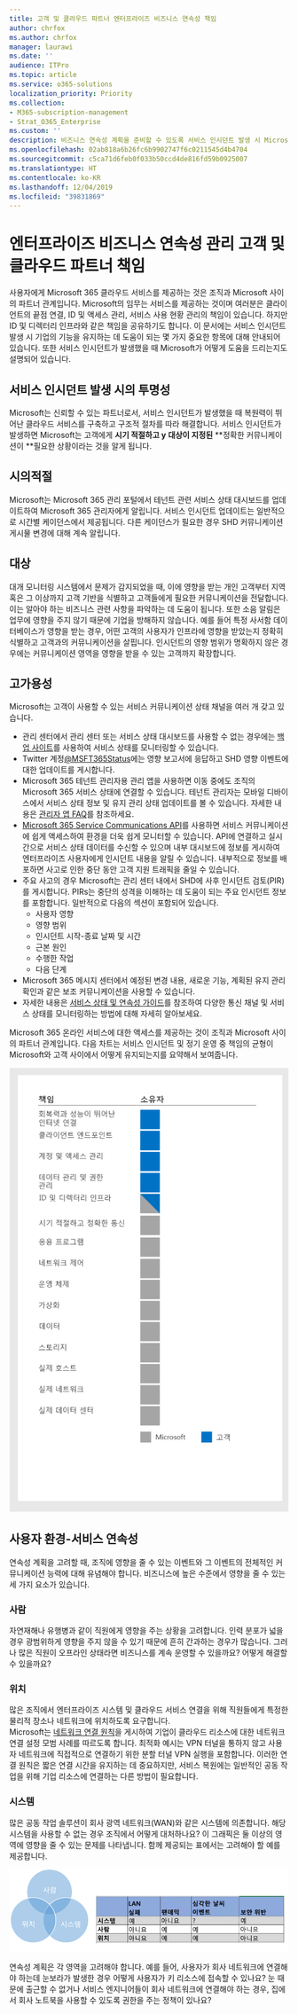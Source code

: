 ```yaml
---
title: 고객 및 클라우드 파트너 엔터프라이즈 비즈니스 연속성 책임
author: chrfox
ms.author: chrfox
manager: laurawi
ms.date: ''
audience: ITPro
ms.topic: article
ms.service: o365-solutions
localization_priority: Priority
ms.collection:
- M365-subscription-management
- Strat_O365_Enterprise
ms.custom: ''
description: 비즈니스 연속성 계획을 준비할 수 있도록 서비스 인시던트 발생 시 Microsoft가 수행하는 작업을 이해합니다.
ms.openlocfilehash: 02ab818a6b26fc6b9902747f6c0211545d4b4704
ms.sourcegitcommit: c5ca71d6feb0f033b50ccd4de816fd59b0925007
ms.translationtype: HT
ms.contentlocale: ko-KR
ms.lasthandoff: 12/04/2019
ms.locfileid: "39831869"
---
```

# <a name="enterprise-business-continuity-management-customer-and-cloud-partner-responsibilities"></a>엔터프라이즈 비즈니스 연속성 관리 고객 및 클라우드 파트너 책임

사용자에게 Microsoft 365 클라우드 서비스를 제공하는 것은 조직과 Microsoft 사이의 파트너 관계입니다. Microsoft의 임무는 서비스를 제공하는 것이며 여러분은 클라이언트의 끝점 연결, ID 및 액세스 관리, 서비스 사용 현황 관리의 책임이 있습니다. 하지만 ID 및 디렉터리 인프라와 같은 책임을 공유하기도 합니다. 이 문서에는 서비스 인시던트 발생 시 기업의 기능을 유지하는 데 도움이 되는 몇 가지 중요한 항목에 대해 안내되어 있습니다. 또한 서비스 인시던트가 발생했을 때 Microsoft가 어떻게 도움을 드리는지도 설명되어 있습니다.

## <a name="transparency-during-service-incidents"></a>서비스 인시던트 발생 시의 투명성

Microsoft는 신뢰할 수 있는 파트너로서, 서비스 인시던트가 발생했을 때 복원력이 뛰어난 클라우드 서비스를 구축하고 구조적 절차를 따라 해결합니다. 서비스 인시던트가 발생하면 Microsoft는 고객에게 **시기 적절하고 y** **대상이 지정된** **정확한 커뮤니케이션이 **필요한 상황이라는 것을 알게 됩니다.

## <a name="timely"></a>시의적절
Microsoft는 Microsoft 365 관리 포털에서 테넌트 관련 서비스 상태 대시보드를 업데이트하여 Microsoft 365 관리자에게 알립니다. 서비스 인시던트 업데이트는 일반적으로 시간별 케이던스에서 제공됩니다. 다른 케이던스가 필요한 경우 SHD 커뮤니케이션 게시물 변경에 대해 계속 알립니다.

## <a name="targeted"></a>대상
대개 모니터링 시스템에서 문제가 감지되었을 때, 이에 영향을 받는 개인 고객부터 지역 혹은 그 이상까지 고객 기반을 식별하고 고객들에게 필요한 커뮤니케이션을 전달합니다. 이는 알아야 하는 비즈니스 관련 사항을 파악하는 데 도움이 됩니다. 또한 소음 알림은 업무에 영향을 주지 않기 때문에 기업을 방해하지 않습니다. 예를 들어 특정 사서함 데이터베이스가 영향을 받는 경우, 어떤 고객의 사용자가 인프라에 영향을 받았는지 정확히 식별하고 고객과의 커뮤니케이션을 살핍니다. 인시던트의 영향 범위가 명확하지 않은 경우에는 커뮤니케이션 영역을 영향을 받을 수 있는 고객까지 확장합니다.

## <a name="highly-available"></a>고가용성
Microsoft는 고객이 사용할 수 있는 서비스 커뮤니케이션 상태 채널을 여러 개 갖고 있습니다.

- 관리 센터에서 관리 센터 또는 서비스 상태 대시보드를 사용할 수 없는 경우에는 [백업 사이트](https://status.office365.com/)를 사용하여 서비스 상태를 모니터링할 수 있습니다.
- Twitter 계정[@MSFT365Status](https://twitter.com/msft365status?lang=en)에는 영향 보고서에 응답하고 SHD 영향 이벤트에 대한 업데이트를 게시합니다.
- Microsoft 365 테넌트 관리자용 관리 앱을 사용하면 이동 중에도 조직의 Microsoft 365 서비스 상태에 연결할 수 있습니다. 테넌트 관리자는 모바일 디바이스에서 서비스 상태 정보 및 유지 관리 상태 업데이트를 볼 수 있습니다. 자세한 내용은 [관리자 앱 FAQ](https://docs.microsoft.com/office365/admin/admin-overview/admin-mobile-app?view=o365-worldwide)를 참조하세요.
- [Microsoft 365 Service Communications API](https://docs.microsoft.com/office365/servicedescriptions/office-365-platform-service-description/service-health-and-continuity#office-365-service-communications-api)를 사용하면 서비스 커뮤니케이션에 쉽게 액세스하여 환경을 더욱 쉽게 모니터할 수 있습니다. API에 연결하고 실시간으로 서비스 상태 데이터를 수신할 수 있으며 내부 대시보드에 정보를 게시하여 엔터프라이즈 사용자에게 인시던트 내용을 알릴 수 있습니다. 내부적으로 정보를 배포하면 사고로 인한 중단 동안 고객 지원 트래픽을 줄일 수 있습니다.
- 주요 사고의 경우 Microsoft는 관리 센터 내에서 SHD에 사후 인시던트 검토(PIR)를 게시합니다. PIRs는 중단의 성격을 이해하는 데 도움이 되는 주요 인시던트 정보를 포함합니다. 일반적으로 다음의 섹션이 포함되어 있습니다.
    - 사용자 영향
    - 영향 범위
    - 인시던트 시작-종료 날짜 및 시간
    - 근본 원인
    - 수행한 작업
    - 다음 단계
- Microsoft 365 메시지 센터에서 예정된 변경 내용, 새로운 기능, 계획된 유지 관리 확인과 같은 보조 커뮤니케이션을 사용할 수 있습니다.
- 자세한 내용은 [서비스 상태 및 연속성 가이드](https://docs.microsoft.com/office365/servicedescriptions/office-365-platform-service-description/service-health-and-continuity)를 참조하여 다양한 통신 채널 및 서비스 상태를 모니터링하는 방법에 대해 자세히 알아보세요.
 
Microsoft 365 온라인 서비스에 대한 액세스를 제공하는 것이 조직과 Microsoft 사이의 파트너 관계입니다. 다음 차트는 서비스 인시던트 및 정기 운영 중 책임의 균형이 Microsoft와 고객 사이에서 어떻게 유지되는지를 요약해서 보여줍니다.

![고객 및 Microsoft 책임의 균형](media/ebcm/responsibilities.png)

## <a name="your-environment---service-continuity"></a>사용자 환경-서비스 연속성
연속성 계획을 고려할 때, 조직에 영향을 줄 수 있는 이벤트와 그 이벤트의 전체적인 커뮤니케이션 능력에 대해 유념해야 합니다. 비즈니스에 높은 수준에서 영향을 줄 수 있는 세 가지 요소가 있습니다.

### <a name="people"></a>사람
자연재해나 유행병과 같이 직원에게 영향을 주는 상황을 고려합니다. 인력 분포가 넓을 경우 광범위하게 영향을 주지 않을 수 있기 때문에 흔히 간과하는 경우가 많습니다. 그러나 많은 직원이 오프라인 상태라면 비즈니스를 계속 운영할 수 있을까요? 어떻게 해결할 수 있을까요?

### <a name="location"></a>위치
많은 조직에서 엔터프라이즈 시스템 및 클라우드 서비스 연결을 위해 직원들에게 특정한 물리적 장소나 네트워크에 위치하도록 요구합니다.  
Microsoft는 [네트워크 연결 원칙](https://docs.microsoft.com/office365/enterprise/office-365-network-connectivity-principles)을 게시하여 기업이 클라우드 리소스에 대한 네트워크 연결 설정 모범 사례를 따르도록 합니다. 최적화 예시는 VPN 터널을 통하지 않고 사용자 네트워크에 직접적으로 연결하기 위한 분할 터널 VPN 실행을 포함합니다.  이러한 연결 원칙은 짧은 연결 시간을 유지하는 데 중요하지만, 서비스 복원에는 일반적인 공동 작업을 위해 기업 리소스에 연결하는 다른 방법이 필요합니다.

### <a name="systems"></a>시스템
많은 공동 작업 솔루션이 회사 광역 네트워크(WAN)와 같은 시스템에 의존합니다. 해당 시스템을 사용할 수 없는 경우 조직에서 어떻게 대처하나요?
이 그래픽은 둘 이상의 영역에 영향을 줄 수 있는 문제를 나타냅니다. 함께 제공되는 표에서는 고려해야 할 예를 제공합니다.

![벤 다이어그램](media/ebcm/venn-diagram.png)

연속성 계획은 각 영역을 고려해야 합니다. 예를 들어, 사용자가 회사 네트워크에 연결해야 하는데 눈보라가 발생한 경우 어떻게 사용자가 키 리소스에 접속할 수 있나요? 눈 때문에 출근할 수 없거나 서비스 엔지니어들이 회사 네트워크에 연결해야 하는 경우, 집에서 회사 노트북을 사용할 수 있도록 권한을 주는 정책이 있나요?
